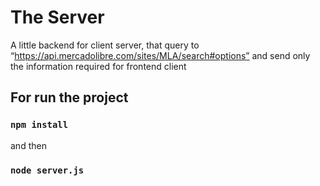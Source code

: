 # The Server

A little backend for client server, that query to “https://api.mercadolibre.com/sites/MLA/search#options”
and send only the information required for frontend client

## For run the project

### `npm install`

and then

### `node server.js`
